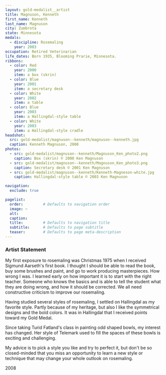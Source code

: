 ```yaml
---
layout: gold-medalist__artist
title: Magnuson, Kenneth
first_name: Kenneth
last_name: Magnuson
city: Zumbrota
state: Minnesota
medals: 
  - discipline: Rosemaling
    year: 2003
occupation: Retired Veterinarian
life_dates: Born 1935, Blooming Prarie, Minnesota.
ribbons:
  - color: Red
    year: 2000
    item: a box (skrin)
  - color: Blue
    year: 2001
    item: a secretary desk
  - color: White
    year: 2002
    item: a table
  - color: Blue
    year: 2003
    item: a Hallingdal-style table
  - color: White
    year: 2003
    item: a Hallingdal-style cradle
headshot:
  src: gold-medalist/magnuson--kenneth/magnuson--kenneth.jpg
  caption: Kenneth Magnuson, 2008
photos:
  - src: gold-medalist/magnuson--kenneth/Magnuson_Ken_photo2.png
    caption: Box (skrin) © 2000 Ken Magnuson
  - src: gold-medalist/magnuson--kenneth/Magnuson_Ken_photo3.png
    caption: Secretary desk © 2001 Ken Magnuson
  - src: gold-medalist/magnuson--kenneth/Kenneth-Magneson-white.jpg
    caption: Hallingdal-style table © 2003 Ken Magnuson

navigation:
  exclude: true

pagelist:
  order:         # Defaults to navigation order  
  image: ~
  alt:
  caption:
  title:         # Defaults to navigation title
  subtitle:      # Defaults to page subtitle
  teaser:        # Defaults to page meta-description  
---
```

### Artist Statement

My first exposure to rosemaling was Christmas 1975 when I received Sigmund Aarseth's first book. I thought I should be able to read the book, buy some brushes and paint, and go to work producing masterpieces. How wrong I was. I learned early on how important it is to start with the right teacher. Someone who knows the basics and is able to tell the student what they are doing wrong, and how it should be corrected. We all need constructive criticism to improve our rosemaling.

Having studied several styles of rosemaling, I settled on Hallingdal as my favorite style. Partly because of my heritage, but also I like the symmetrical designs and the bold colors. It was in Hallingdal that I received points toward my Gold Medal.

Since taking Turid Fatland's class in painting odd shaped bowls, my interest has changed. Her style of Telemark used to fill the spaces of these bowls is exciting and challenging.

My advice is to pick a style you like and try to perfect it, but don't be so closed-minded that you miss an opportunity to learn a new style or technique that may change your whole outlook on rosemaling.

2008
